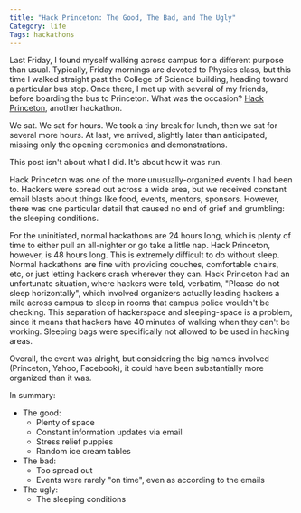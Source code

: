 ```yaml
---
title: "Hack Princeton: The Good, The Bad, and The Ugly"
Category: life
Tags: hackathons
---
```


Last Friday, I found myself walking across campus for a different purpose than usual. Typically, Friday mornings are devoted to Physics class, but this time I walked straight past the College of Science building, heading toward a particular bus stop. Once there, I met up with several of my friends, before boarding the bus to Princeton. What was the occasion? [Hack Princeton], another hackathon.

We sat. We sat for hours. We took a tiny break for lunch, then we sat for several more hours. At last, we arrived, slightly later than anticipated, missing only the opening ceremonies and demonstrations.

This post isn't about what I did. It's about how it was run.

Hack Princeton was one of the more unusually-organized events I had been to. Hackers were spread out across a wide area, but we received constant email blasts about things like food, events, mentors, sponsors. However, there was one particular detail that caused no end of grief and grumbling: the sleeping conditions.

For the uninitiated, normal hackathons are 24 hours long, which is plenty of time to either pull an all-nighter or go take a little nap. Hack Princeton, however, is 48 hours long. This is extremely difficult to do without sleep. Normal hackathons are fine with providing couches, comfortable chairs, etc, or just letting hackers crash wherever they can. Hack Princeton had an unfortunate situation, where hackers were told, verbatim, "Please do not sleep horizontally", which involved organizers actually leading hackers a mile across campus to sleep in rooms that campus police wouldn't be checking. This separation of hackerspace and sleeping-space is a problem, since it means that hackers have 40 minutes of walking when they can't be working. Sleeping bags were specifically not allowed to be used in hacking areas.

Overall, the event was alright, but considering the big names involved (Princeton, Yahoo, Facebook), it could have been substantially more organized than it was.

In summary:

- The good:
    - Plenty of space
    - Constant information updates via email
    - Stress relief puppies
    - Random ice cream tables
- The bad:
    - Too spread out
    - Events were rarely "on time", even as according to the emails
- The ugly:
    - The sleeping conditions


[Hack Princeton]: http://hackprinceton.com
